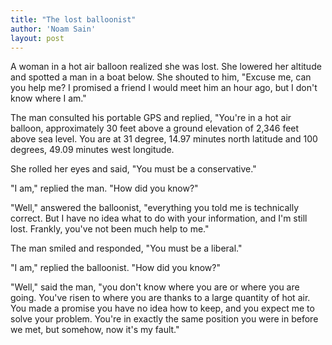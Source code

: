 ```yaml
---
title: "The lost balloonist"
author: 'Noam Sain'
layout: post
---
```


A woman in a hot air balloon realized she was lost. She lowered her altitude and spotted a man in a boat below. She shouted to him, "Excuse me, can you help me? I promised a friend I would meet him an hour ago, but I don't know where I am."

The man consulted his portable GPS and replied, "You're in a hot air balloon, approximately 30 feet above a ground elevation of 2,346 feet above sea level. You are at 31 degree, 14.97 minutes north latitude and 100 degrees, 49.09 minutes west longitude.

She rolled her eyes and said, "You must be a conservative."

"I am," replied the man. "How did you know?"

"Well," answered the balloonist, "everything you told me is technically correct. But I have no idea what to do with your information, and I'm still lost. Frankly, you've not been much help to me."

The man smiled and responded, "You must be a liberal."

"I am," replied the balloonist. "How did you know?"

"Well," said the man, "you don't know where you are or where you are going. You've risen to where you are thanks to a large quantity of hot air. You made a promise you have no idea how to keep, and you expect me to solve your problem. You're in exactly the same position you were in before we met, but somehow, now it's my fault."